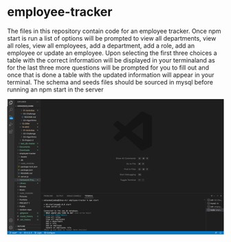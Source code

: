 # employee-tracker

The files in this repository contain code for an employee tracker.
Once npm start is run a list of options will be prompted to view all departments, 
view all roles, view all employees, add a department, add a role, add an employee 
or update an employee.
Upon selecting the first three choices a table with the correct information will be 
displayed in your terminaland as for the last three more questions will be prompted 
for you to fill out and once that is done a table with the updated information will
appear in your terminal.
The schema and seeds files should be sourced in mysql before running an npm start in 
the server


![screenshot from my employee tracker](./Assets/Screen%20Shot%202022-10-18%20at%2012.44.51%20PM.png)
